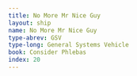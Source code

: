 ```yaml
---
title: No More Mr Nice Guy
layout: ship
name: No More Mr Nice Guy
type-abrev: GSV
type-long: General Systems Vehicle
book: Consider Phlebas
index: 20
---
```



